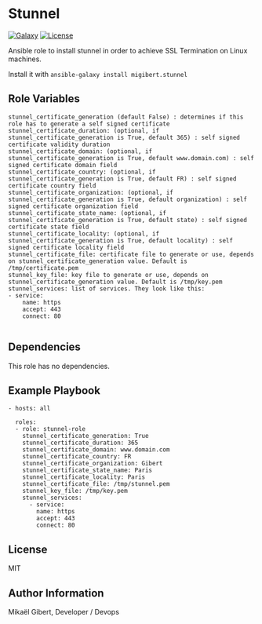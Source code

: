 Stunnel
=========
[![Galaxy](http://img.shields.io/badge/ansible--galaxy-stunnel-blue.svg)](https://galaxy.ansible.com/list#/roles/3502)
[![License](http://img.shields.io/:license-mit-blue.svg)](http://doge.mit-license.org)  


Ansible role to install stunnel in order to achieve SSL Termination on Linux machines.

Install it with `ansible-galaxy install migibert.stunnel`


Role Variables
--------------

```
stunnel_certificate_generation (default False) : determines if this role has to generate a self signed certificate
stunnel_certificate_duration: (optional, if stunnel_certificate_generation is True, default 365) : self signed certificate validity duration
stunnel_certificate_domain: (optional, if stunnel_certificate_generation is True, default www.domain.com) : self signed certificate domain field
stunnel_certificate_country: (optional, if stunnel_certificate_generation is True, default FR) : self signed certificate country field
stunnel_certificate_organization: (optional, if stunnel_certificate_generation is True, default organization) : self signed certificate organization field
stunnel_certificate_state_name: (optional, if stunnel_certificate_generation is True, default state) : self signed certificate state field
stunnel_certificate_locality: (optional, if stunnel_certificate_generation is True, default locality) : self signed certificate locality field
stunnel_certificate_file: certificate file to generate or use, depends on stunnel_certificate_generation value. Default is /tmp/certificate.pem
stunnel_key_file: key file to generate or use, depends on stunnel_certificate_generation value. Default is /tmp/key.pem
stunnel_services: list of services. They look like this:
- service:
    name: https
    accept: 443
    connect: 80
  
```

Dependencies
------------

This role has no dependencies.

Example Playbook
----------------

```
- hosts: all

  roles:
  - role: stunnel-role
    stunnel_certificate_generation: True
    stunnel_certificate_duration: 365
    stunnel_certificate_domain: www.domain.com
    stunnel_certificate_country: FR
    stunnel_certificate_organization: Gibert
    stunnel_certificate_state_name: Paris
    stunnel_certificate_locality: Paris
    stunnel_certificate_file: /tmp/stunnel.pem
    stunnel_key_file: /tmp/key.pem
    stunnel_services:
      - service:
        name: https
        accept: 443
        connect: 80
```

License
-------

MIT

Author Information
------------------

Mikaël Gibert, Developer / Devops
